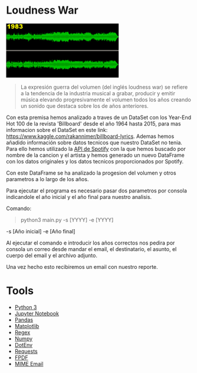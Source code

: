 # Loudness War
![titulo](/images/imagen_loudness.gif)

> La expresión guerra del volumen (del inglés loudness war) se refiere a la tendencia de la industria musical a grabar, producir y emitir música elevando progresivamente el volumen todos los años creando un sonido que destaca sobre los de años anteriores.

Con esta premisa hemos analizado a traves de un DataSet con los Year-End Hot 100 de la revista 'Billboard' desde el año 1964 hasta 2015, para mas informacion sobre el DataSet en este link: https://www.kaggle.com/rakannimer/billboard-lyrics. Ademas hemos añadido información sobre datos tecnicos que nuestro DataSet no tenia. Para ello hemos utilizado la [API de Spotify](https://developer.spotify.com/) con la que hemos buscado por nombre de la cancion y el artista y hemos generado un nuevo DataFrame con los datos originales y los datos tecnicos proporcionados por Spotify.

Con este DataFrame se ha analizado la progesion del volumen y otros parametros a lo largo de los años.

Para ejecutar el programa es necesario pasar dos parametros por consola indicandole el año inicial y el año final para nuestro analisis.

Comando:
> python3 main.py -s [YYYY] -e [YYYY]

 -s [Año inicial]
 -e [Año final]


Al ejecutar el comando e introducir los años correctos nos pedira por consola un correo desde mandar el email, el destinatario, el asunto, el cuerpo del email y el archivo adjunto.

Una vez hecho esto recibiremos un email con nuestro reporte.

# Tools

* [Python 3](https://docs.python.org/3/)
* [Jupyter Notebook](https://jupyter.org/)
* [Pandas](https://pandas.pydata.org/)
* [Matplotlib](https://matplotlib.org/)
* [Regex](https://docs.python.org/3/library/re.html)
* [Numpy](https://numpy.org/)
* [DotEnv](https://pypi.org/project/python-dotenv/)
* [Requests](https://requests.readthedocs.io/es/latest/#)
* [FPDF](https://pyfpdf.readthedocs.io/en/latest/)
* [MIME Email](https://docs.python.org/3.8/library/email.mime.html)
